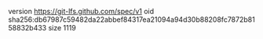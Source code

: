 version https://git-lfs.github.com/spec/v1
oid sha256:db67987c59482da22abbef84317ea21094a94d30b88208fc7872b8158832b433
size 1119
